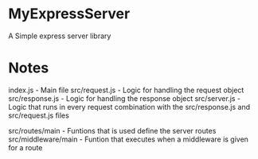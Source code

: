# MyExpressServer
A Simple express server library

# Notes

index.js - Main file
src/request.js - Logic for handling the request object
src/response.js - Logic for handling the response object
src/server.js - Logic that runs in every request combination with the src/response.js and src/request.js files

src/routes/main - Funtions that is used define the server routes
src/middleware/main - Funtion that executes when a middleware is given for a route